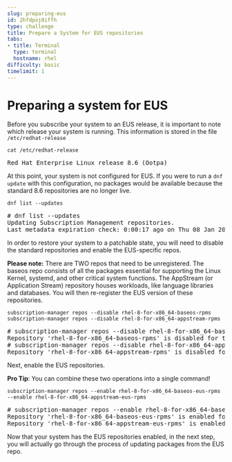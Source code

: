 ```yaml
---
slug: preparing-eus
id: 2hfdpoj0iffh
type: challenge
title: Prepare a System for EUS repositories
tabs:
- title: Terminal
  type: terminal
  hostname: rhel
difficulty: basic
timelimit: 1
---
```


# Preparing a system for EUS

Before you subscribe your system to an EUS release, it is important to note which release your system is running. This information is stored in the file `/etc/redhat-release`

```
cat /etc/redhat-release

```

<pre class=file>
Red Hat Enterprise Linux release 8.6 (Ootpa)
</pre>

At this point, your system is not configured for EUS. If you were to run a `dnf update` with this configuration, no packages would be available because the standard 8.6 repositories are no longer live.

```
dnf list --updates

```

<pre class=file>
# dnf list --updates
Updating Subscription Management repositories.
Last metadata expiration check: 0:00:17 ago on Thu 08 Jan 2024 11:29:05 PM UTC.
</pre>

In order to restore your system to a patchable state, you will need to disable the standard repositories and enable the EUS-specific repos.

**Please note:** There are TWO repos that need to be unregistered. The baseos repo consists of all the packages essential for supporting the Linux Kernel, systemd, and other critical system functions. The AppStream (or Application Stream) repository houses workloads, like language libraries and databases. You will then re-register the EUS version of these repositories.

```
subscription-manager repos --disable rhel-8-for-x86_64-baseos-rpms
subscription-manager repos --disable rhel-8-for-x86_64-appstream-rpms

```

<pre class=file>
# subscription-manager repos --disable rhel-8-for-x86_64-baseos-rpms
Repository 'rhel-8-for-x86_64-baseos-rpms' is disabled for this system.
# subscription-manager repos --disable rhel-8-for-x86_64-appstream-rpms
Repository 'rhel-8-for-x86_64-appstream-rpms' is disabled for this system.
</pre>

Next, enable the EUS repositories.

**Pro Tip**: You can combine these two operations into a single command!

```
subscription-manager repos --enable rhel-8-for-x86_64-baseos-eus-rpms --enable rhel-8-for-x86_64-appstream-eus-rpms

```

<pre class=file>
# subscription-manager repos --enable rhel-8-for-x86_64-baseos-eus-rpms --enable rhel-8-for-x86_64-appstream-eus-rpms
Repository 'rhel-8-for-x86_64-baseos-eus-rpms' is enabled for this system.
Repository 'rhel-8-for-x86_64-appstream-eus-rpms' is enabled for this system.
</pre>

Now that your system has the EUS repositories enabled, in the next step, you will actually go through the process of updating packages from the EUS repo.